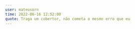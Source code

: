 ```yaml
---
user: mateusorn
time: 2022-06-16 12:52:00  
quote: Traga um cobertor, não cometa o mesmo erro que eu
---
```

